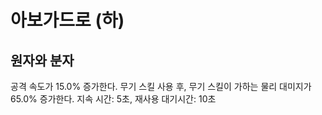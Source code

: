 # 아보가드로 (하)

## 원자와 분자

공격 속도가 15.0% 증가한다. 무기 스킬 사용 후, 무기 스킬이 가하는 물리 대미지가 65.0% 증가한다. 지속 시간: 5초, 재사용 대기시간: 10초
